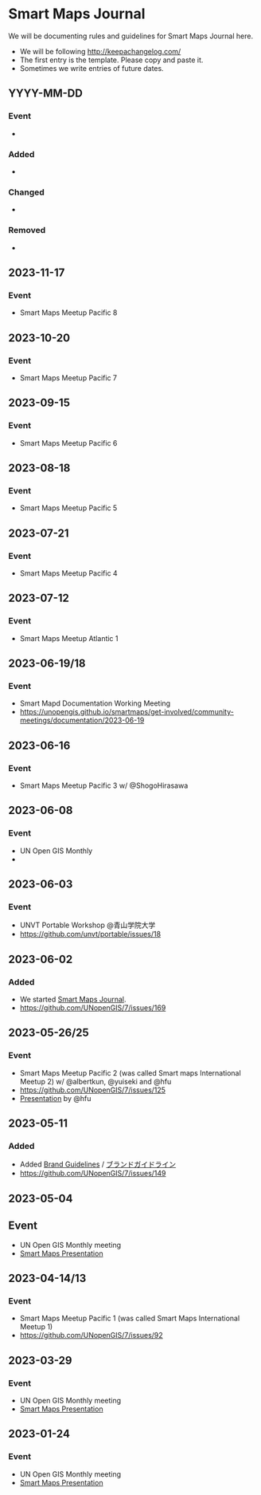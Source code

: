 # Smart Maps Journal
We will be documenting rules and guidelines for Smart Maps Journal here. 
- We will be following http://keepachangelog.com/
- The first entry is the template. Please copy and paste it.
- Sometimes we write entries of future dates. 

## YYYY-MM-DD
### Event
-
### Added
-
### Changed
-
### Removed
-

## 2023-11-17
### Event
- Smart Maps Meetup Pacific 8

## 2023-10-20
### Event
- Smart Maps Meetup Pacific 7

## 2023-09-15
### Event
- Smart Maps Meetup Pacific 6

## 2023-08-18
### Event
- Smart Maps Meetup Pacific 5

## 2023-07-21
### Event
- Smart Maps Meetup Pacific 4

## 2023-07-12
### Event
- Smart Maps Meetup Atlantic 1

## 2023-06-19/18
### Event
- Smart Mapd Documentation Working Meeting
- https://unopengis.github.io/smartmaps/get-involved/community-meetings/documentation/2023-06-19

## 2023-06-16
### Event
- Smart Maps Meetup Pacific 3 w/ @ShogoHirasawa

## 2023-06-08
### Event
- UN Open GIS Monthly
-

## 2023-06-03
### Event
- UNVT Portable Workshop @青山学院大学
- https://github.com/unvt/portable/issues/18

## 2023-06-02
### Added
- We started [Smart Maps Journal](https://github.com/unopengis/smj).
- https://github.com/UNopenGIS/7/issues/169

## 2023-05-26/25
### Event
- Smart Maps Meetup Pacific 2 (was called Smart maps International Meetup 2) w/ @albertkun, @yuiseki and @hfu
- https://github.com/UNopenGIS/7/issues/125
- [Presentation](https://hackmd.io/@hfu/smi2#/) by @hfu

## 2023-05-11
### Added
- Added [Brand Guidelines](https://unopengis.github.io/smartmaps/about/brand) / [ブランドガイドライン](https://unopengis.github.io/smartmaps/ja/about/brand/)
- https://github.com/UNopenGIS/7/issues/149

## 2023-05-04
## Event
- UN Open GIS Monthly meeting
- [Smart Maps Presentation](https://hackmd.io/@hfu/7-202304#/)

## 2023-04-14/13
### Event
- Smart Maps Meetup Pacific 1 (was called Smart Maps International Meetup 1)
- https://github.com/UNopenGIS/7/issues/92

## 2023-03-29
### Event
- UN Open GIS Monthly meeting
- [Smart Maps Presentation](https://hackmd.io/@hfu/dwg7-2023-03#/)

## 2023-01-24
### Event
- UN Open GIS Monthly meeting
- [Smart Maps Presentation](https://hackmd.io/@hfu/dwg7-2023-01#/)
